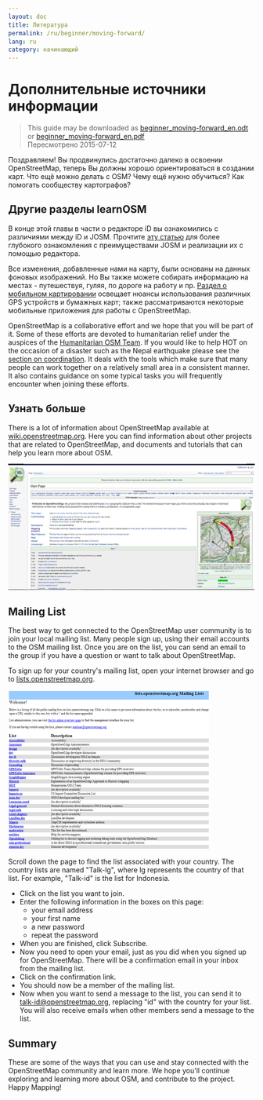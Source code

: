 ```yaml
---
layout: doc
title: Литература
permalink: /ru/beginner/moving-forward/
lang: ru
category: начинающий
---
```


Дополнительные источники информации
===============

> This guide may be downloaded as [beginner_moving-forward_en.odt](/files/beginner_moving-forward_en.odt) or [beginner_moving-forward_en.pdf](/files/beginner_moving-forward_en.pdf)  
> Пересмотрено 2015-07-12  

Поздравляем! Вы продвинулись достаточно далеко в освоении OpenStreetMap, теперь Вы должны хорошо ориентироваться в создании карт. Что ещё можно делать с OSM? Чему ещё нужно обучиться? Как помогать сообществу картографов?  

Другие разделы learnOSM
---------------------------

В конце этой главы в части о редакторе iD вы ознакомились с различиями между iD и JOSM. Прочтите [эту статью](/ru/josm/) для более глубокого ознакомления с преимуществами JOSM и реализации их с помощью редактора.  

Все изменения, добавленные нами на карту, были основаны на данных фоновых изображений. Но Вы также можете собирать информацию на местах - путешествуя, гуляя, по дороге на работу и пр. [Раздел о мобильном картировании](ru/mobile-mapping/) освещает нюансы использования различных GPS устройств и бумажных карт; также рассматриваются некоторые мобильные приложения для работы с OpenStreetMap.  

OpenStreetMap is a collaborative effort and we hope that you will be part of it. Some of these efforts are devoted to humanitarian relief under the auspices of the [Humanitarian OSM Team](http://hotosm.org). If you would like to help HOT on the occasion of a disaster such as the Nepal earthquake please see the [section on coordination](/en/coordination/). It deals with the tools which make sure that many people can work together on a relatively small area in a consistent manner. It also contains guidance on some typical tasks you will frequently encounter when joining these efforts.  


Узнать больше
----------

There is a lot of information about OpenStreetMap available at [wiki.openstreetmap.org](http://wiki.openstreetmap.org/). Here you can find information about other projects that are related to OpenStreetMap, and documents and tutorials that can help you learn more about OSM.  

![Wiki][]

<!-- also more info on this site once it is prepared -->

Mailing List
------------

The best way to get connected to the OpenStreetMap user community is to join your local mailing list. Many people sign up, using their email accounts to the OSM mailing list. Once you are on the list, you can send an email to the group if you have a question or want to talk about OpenStreetMap.  

To sign up for your country's mailing list, open your internet browser and go to [lists.openstreetmap.org](http://lists.openstreetmap.org/).  

![Mailing list][]

Scroll down the page to find the list associated with your country. The country lists are named "Talk-lg", where lg represents the country of that list. For example, "Talk-id" is the list for Indonesia.  

- Click on the list you want to join.  
- Enter the following information in the boxes on this page:  
    +  your email address  
    +  your first name  
    +  a new password  
    +  repeat the password  
- When you are finished, click Subscribe.
- Now you need to open your email, just as you did when you signed up for OpenStreetMap. There will be a confirmation email in your inbox from the mailing list.  
- Click on the confirmation link.  
- You should now be a member of the mailing list.  
- Now when you want to send a message to the list, you can send it to [talk-id@openstreetmap.org](mailto:talk-id@openstreetmap.org), replacing "id" with the country for your list. You will also receive emails when other members send a message to the list.  

<!-- maybe expand and put this back later
MapOSMatic
----------

One such project is called MapOSMatic, which you can access through your
internet browser at [maposmatic.org](http://www.maposmatic.org/). This
is a simple tool for printing a map of any area you choose. It will
automatically create the map, along with a grid over the map, and an
index of locations that are included in the area.

![MapOSMatic][]
-->


Summary
-------

These are some of the ways that you can use and stay connected with the OpenStreetMap community and learn more. We hope you'll continue exploring and learning more about OSM, and contribute to the project. Happy Mapping!


[MapOSMatic]: /images/beginner/maposmatic-homepage.png
[Wiki]: /images/beginner/osm-wiki.png
[Mailing list]: /images/beginner/osm-mailing-lists.png